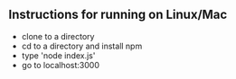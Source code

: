 ## Instructions for running on Linux/Mac
* clone to a directory
* cd to a directory and install npm 
* type 'node index.js'
* go to localhost:3000
